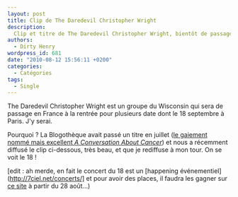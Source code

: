 ```yaml
---
layout: post
title: Clip de The Daredevil Christopher Wright
description:
  Clip et titre de The Daredevil Christopher Wright, bientôt de passage à Paris.
authors:
  - Dirty Henry
wordpress_id: 681
date: "2010-08-12 15:56:11 +0200"
categories:
  - Catégories
tags:
  - Single
---
```


The Daredevil Christopher Wright est un groupe du Wisconsin qui sera de passage
en France à la rentrée pour plusieurs date dont le 18 septembre à Paris. J'y
serai.

Pourquoi ? La Blogothèque avait passé un titre en juillet
([le gaiement nommé mais excellent _A Conversation About Cancer_](http://www.blogotheque.net/In-Deference))
et nous a récemment diffusé le clip ci-dessous, très beau, et que je rediffuse à
mon tour. On se voit le 18 !

[edit : ah merde, en fait le concert du 18 est un [happening
événementiel](http://7ciel.net/concerts/] et pour avoir des places, il faudra
les gagner sur [ce site](http://www.popnews.com/) à partir du 28 août…)

<object width="500" height="375"><param name="allowfullscreen" value="true" /><param name="allowscriptaccess" value="always" /><param name="movie" value="http://vimeo.com/moogaloop.swf?clip_id=13206073&server=vimeo.com&show_title=0&show_byline=0&show_portrait=0&color=59a5d1&fullscreen=1&autoplay=0&loop=0" /><embed src="http://vimeo.com/moogaloop.swf?clip_id=13206073&server=vimeo.com&show_title=0&show_byline=0&show_portrait=0&color=59a5d1&fullscreen=1&autoplay=0&loop=0" type="application/x-shockwave-flash" allowfullscreen="true" allowscriptaccess="always" width="500" height="375"></embed></object>
